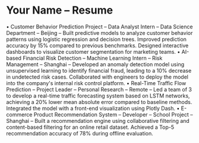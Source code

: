 # Your Name – Resume

• Customer Behavior Prediction Project – Data Analyst Intern – Data Science Department – Beijing – Built predictive models to analyze customer behavior patterns using logistic regression and decision trees. Improved prediction accuracy by 15% compared to previous benchmarks. Designed interactive dashboards to visualize customer segmentation for marketing teams.
• AI-based Financial Risk Detection – Machine Learning Intern – Risk Management – Shanghai – Developed an anomaly detection model using unsupervised learning to identify financial fraud, leading to a 10% decrease in undetected risk cases. Collaborated with engineers to deploy the model into the company's internal risk control platform.
• Real-Time Traffic Flow Prediction – Project Leader – Personal Research – Remote – Led a team of 3 to develop a real-time traffic forecasting system based on LSTM networks, achieving a 20% lower mean absolute error compared to baseline methods. Integrated the model with a front-end visualization using Plotly Dash.
• E-commerce Product Recommendation System – Developer – School Project – Shanghai – Built a recommendation engine using collaborative filtering and content-based filtering for an online retail dataset. Achieved a Top-5 recommendation accuracy of 78% during offline evaluation.